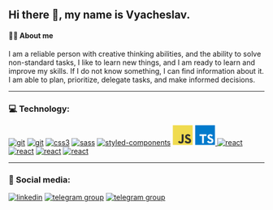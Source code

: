 ##  Hi there 👋, my name is Vyacheslav.

#### 🙍‍♂️ About me

I am a reliable person with creative thinking abilities, and the ability to solve non-standard tasks, I like to learn new things, and I am ready to learn and improve my skills. If I do not know something, I can find information about it. I am able to plan, prioritize, delegate tasks, and make informed decisions.
___
### 💻 Technology:
<div>
<a href="https://git-scm.com/"  target="_blank"  rel="noreferrer">
		<img src="https://www.vectorlogo.zone/logos/git-scm/git-scm-icon.svg"  alt="git"  width="40"  height="40"/></a>
<a href="https://git-scm.com/"  target="_blank"  rel="noreferrer">
		<img src="https://www.vectorlogo.zone/logos/w3_html5/w3_html5-icon.svg"  alt="git"  width="40"  height="40"/></a>
<a href="https://www.w3schools.com/css/"  target="_blank"  rel="noreferrer">
		<img src="https://www.vectorlogo.zone/logos/w3_css/w3_css-icon.svg"  alt="css3"  width="40"  height="40"/></a>
<a href="https://sass-lang.com"  target="_blank"  rel="noreferrer">
<img src="https://www.vectorlogo.zone/logos/sass-lang/sass-lang-icon.svg"  alt="sass"  width="40"  height="40"/></a>
<a href="https://styled-components.com/"  target="_blank"  rel="noreferrer">
<img src="https://raw.githubusercontent.com/styled-components/brand/master/styled-components.png"  alt="styled-components"  width="40"  height="40"/></a>
<a href="https://developer.mozilla.org/en-US/docs/Web/JavaScript"  target="_blank" rel="noreferrer"><img src="https://raw.githubusercontent.com/devicons/devicon/master/icons/javascript/javascript-original.svg"  alt="javascript"  width="40"  height="40"/></a>
<a href="https://www.typescriptlang.org/"  target="_blank"  rel="noreferrer">
<img src="https://raw.githubusercontent.com/devicons/devicon/master/icons/typescript/typescript-original.svg"  alt="typescript"  width="40"  height="40"/>
</a>
<a href="https://reactjs.org/"  target="_blank"  rel="noreferrer">
<img src="https://www.vectorlogo.zone/logos/reactjs/reactjs-icon.svg"  alt="react"  width="40"  height="40"/></a>
<a href="https://nodejs.org/en"  target="_blank"  rel="noreferrer">
<img src="https://www.vectorlogo.zone/logos/nodejs/nodejs-icon.svg"  alt="react"  width="40"  height="40"/></a>
<a href="https://nestjs.com/"  target="_blank"  rel="noreferrer">
<img src="https://www.vectorlogo.zone/logos/nestjs/nestjs-icon.svg"  alt="react"  width="40"  height="40"/></a>
<a href="https://www.docker.com/"  target="_blank"  rel="noreferrer">
<img src="https://www.vectorlogo.zone/logos/docker/docker-tile.svg"  alt="react"  width="40"  height="40"/></a>
</div>

---
### 🤝 Social media:
 <div id="badges">
    <a href="https://www.linkedin.com/in/viacheslav-musiienko" target="_blank">
      <img src="https://www.vectorlogo.zone/logos/linkedin/linkedin-icon.svg" width="40" height="40" alt="linkedin" /></a>
    <a href="https://t.me/ViachslavMusiienko" target="_blank">
      <img src="https://www.vectorlogo.zone/logos/telegram/telegram-tile.svg" width="40" height="40" alt="telegram group" /></a>
   <a href="mailto:chuvachok98@gmail.com" target="_blank">
      <img src="https://www.vectorlogo.zone/logos/gmail/gmail-icon.svg" width="40" height="40" alt="telegram group" /></a>
  </div>
